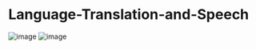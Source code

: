 # Language-Translation-and-Speech
![image](https://user-images.githubusercontent.com/68548516/141010840-3ee60656-c311-4a94-a163-4c33a6762153.png)
![image](https://user-images.githubusercontent.com/68548516/141010981-12840110-2c67-4590-a50b-7058b56ade5c.png)


